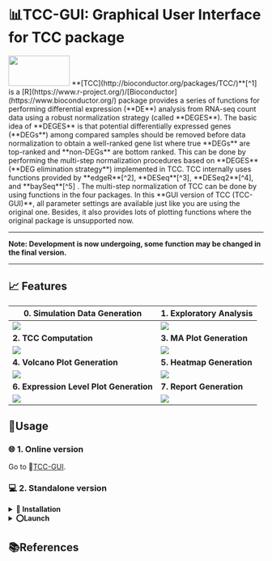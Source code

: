 

# 📊TCC-GUI: Graphical User Interface for TCC package



<img src="https://raw.githubusercontent.com/swsoyee/TCC-GUI/master/TCC-GUI/www/tccLogo.png" width="121" height="60">  
**[TCC](http://bioconductor.org/packages/TCC/)**[^1] is a [R](https://www.r-project.org/)/[Bioconductor](https://www.bioconductor.org/) package provides a series of functions for performing differential expression  (**DE**)  analysis from RNA-seq count data using a robust normalization strategy (called **DEGES**).  
The basic idea of **DEGES** is that potential differentially expressed genes (**DEGs**) among compared samples should be removed before data normalization to obtain a well-ranked gene list where true **DEGs** are top-ranked and **non-DEGs** are bottom ranked. This can be done by performing the multi-step normalization procedures based on **DEGES** (**DEG elimination strategy**) implemented in TCC.    
TCC internally uses functions provided by **edgeR**[^2], **DESeq**[^3], **DESeq2**[^4], and **baySeq**[^5] . The multi-step normalization of TCC can be done by using functions in the four packages.   
In this **GUI version of TCC (TCC-GUI)**, all parameter settings are available just like you are using the original one. Besides, it also provides lots of plotting functions where the original package is unsupported now.   

---

**Note: Development is now undergoing, some function may be changed in the final version.**

---

## 📈 Features

| 0. Simulation Data Generation                                | 1. Exploratory Analysis                                      |
| ------------------------------------------------------------ | ------------------------------------------------------------ |
| <img src="https://raw.githubusercontent.com/swsoyee/TCC-GUI/master/ScreenShot/beta1.png"> | <img src="https://raw.githubusercontent.com/swsoyee/TCC-GUI/master/ScreenShot/beta2.png"> |
| **2. TCC Computation**                                       | **3. MA Plot Generation**                                    |
| <img src="https://raw.githubusercontent.com/swsoyee/TCC-GUI/master/ScreenShot/beta3.png"> | <img src="https://raw.githubusercontent.com/swsoyee/TCC-GUI/master/ScreenShot/beta4.png"> |
| **4. Volcano Plot Generation**                               | **5. Heatmap Generation**                                    |
| <img src="https://raw.githubusercontent.com/swsoyee/TCC-GUI/master/ScreenShot/beta5.png"> | <img src="https://raw.githubusercontent.com/swsoyee/TCC-GUI/master/ScreenShot/beta7.png"> |
| **6. Expression Level Plot Generation**                      | **7. Report Generation**                                     |
| <img src="https://raw.githubusercontent.com/swsoyee/TCC-GUI/master/ScreenShot/beta8.png"> | <img src="https://raw.githubusercontent.com/swsoyee/TCC-GUI/master/ScreenShot/beta9.png"> |

## 📔Usage

### 🌐 1. Online version  
Go to 🔗[TCC-GUI](https://infinityloop.shinyapps.io/TCC-GUI/).  

### 💻 2. Standalone version  
<details>
<summary><b>📲 Installation</b></summary>  
  
  
Make sure that you have already installed those packages in your environment.   

`shiny`, `shinydashboard`, `shinyWidgets`, `plotly`, `dplyr`, `TCC`, `DT`, `heatmaply`,  `rmarkdown`, `data.table`, `tidyr`, `RColorBrewer`, `utils`, `knitr`, `cluster`, `shinycssloaders`, `shinyBS`.    

If any package is missing, Please run the following command in your **RStudio** and it will install all packages automatically.  

```R
# Part1. Install via CRAN
libs <- c("shiny",
          "shinydashboard", 
          "shinyWidgets", 
          "plotly", 
          "dplyr", 
          "DT", 
          "heatmaply",
          "tidyr",
          "utils",
          "rmarkdown",
          "data.table",
          "RColorBrewer",
          "knitr",
          "cluster",
          "shinycssloaders",
          "shinyBS")
for (i in libs){
  if( !is.element(i, .packages(all.available = TRUE)) ) {
​    install.packages(i)
  }
}

# Part2. Install via Bioconductor  
if( !is.element("TCC", .packages(all.available = TRUE)) ) {
​    ## try http:// if https:// URLs are not supported
​    source("https://bioconductor.org/biocLite.R")
​    biocLite("TCC")
}  
```
</details>

<details>  
<summary><b>⭕Launch</b></summary>  
  
  
Run the following command to launch `TCC-GUI` in your local environment, then it will download `TCC-GUI` automatically from github and launch.  

##### Method 1  
```R
shiny::runGitHub("TCC-GUI", "swsoyee", subdir = "TCC-GUI", launch.browser = TRUE)
```

This method always download the source code from github before launching, so maybe you can try to download all the source code by yourself and launch it.   

##### Method 2  
1. Click `Clone or download` button on the top of this page, then click `Download ZIP`;  
2. Unzip the file to your working directory (use `getwd()` to know your working directory);  
3. Run the code of launching (according to your structure of working directory it may be different).   

  ```R
  shiny::runApp("TCC-GUI-master//TCC-GUI", launch.browser = TRUE)
  ```

4. Enjoy your analysis on `TCC-GUI`!  
</details>

## 📚References

[^1]: Sun J, Nishiyama T, Shimizu K, et al. **TCC**: an R package for comparing tag count data with robust normalization strategies. BMC bioinformatics, 2013, 14(1): 219.  
[^2]: Robinson M D, McCarthy D J, Smyth G K. **edgeR**: a Bioconductor package for differential expression analysis of digital gene expression data. Bioinformatics, 2010, 26(1): 139-140.  
[^3]: Anders S, Huber W. Differential expression analysis for sequence count data. Genome biology, 2010, 11(10): R106.   
[^4]: Love M I, Huber W, Anders S. Moderated estimation of fold change and dispersion for RNA-seq data with **DESeq2**. Genome biology, 2014, 15(12): 550.  
[^5]: Hardcastle T J, Kelly K A. **baySeq** : empirical Bayesian methods for identifying differential expression in sequence count data. BMC bioinformatics, 2010, 11(1): 422.  
```

```